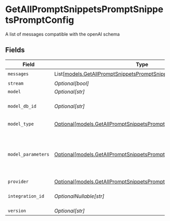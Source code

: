 # GetAllPromptSnippetsPromptSnippetsPromptConfig

A list of messages compatible with the openAI schema


## Fields

| Field                                                                                                                                | Type                                                                                                                                 | Required                                                                                                                             | Description                                                                                                                          |
| ------------------------------------------------------------------------------------------------------------------------------------ | ------------------------------------------------------------------------------------------------------------------------------------ | ------------------------------------------------------------------------------------------------------------------------------------ | ------------------------------------------------------------------------------------------------------------------------------------ |
| `messages`                                                                                                                           | List[[models.GetAllPromptSnippetsPromptSnippetsMessages](../models/getallpromptsnippetspromptsnippetsmessages.md)]                   | :heavy_check_mark:                                                                                                                   | N/A                                                                                                                                  |
| `stream`                                                                                                                             | *Optional[bool]*                                                                                                                     | :heavy_minus_sign:                                                                                                                   | N/A                                                                                                                                  |
| `model`                                                                                                                              | *Optional[str]*                                                                                                                      | :heavy_minus_sign:                                                                                                                   | N/A                                                                                                                                  |
| `model_db_id`                                                                                                                        | *Optional[str]*                                                                                                                      | :heavy_minus_sign:                                                                                                                   | The id of the resource                                                                                                               |
| `model_type`                                                                                                                         | [Optional[models.GetAllPromptSnippetsPromptSnippetsModelType]](../models/getallpromptsnippetspromptsnippetsmodeltype.md)             | :heavy_minus_sign:                                                                                                                   | The type of the model                                                                                                                |
| `model_parameters`                                                                                                                   | [Optional[models.GetAllPromptSnippetsPromptSnippetsModelParameters]](../models/getallpromptsnippetspromptsnippetsmodelparameters.md) | :heavy_minus_sign:                                                                                                                   | Model Parameters: Not all parameters apply to every model                                                                            |
| `provider`                                                                                                                           | [Optional[models.GetAllPromptSnippetsPromptSnippetsProvider]](../models/getallpromptsnippetspromptsnippetsprovider.md)               | :heavy_minus_sign:                                                                                                                   | N/A                                                                                                                                  |
| `integration_id`                                                                                                                     | *OptionalNullable[str]*                                                                                                              | :heavy_minus_sign:                                                                                                                   | The id of the resource                                                                                                               |
| `version`                                                                                                                            | *Optional[str]*                                                                                                                      | :heavy_minus_sign:                                                                                                                   | N/A                                                                                                                                  |